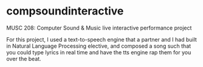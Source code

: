 # compsoundinteractive
MUSC 208: Computer Sound &amp; Music live interactive performance project

For this project, I used a text-to-speech engine that a partner and I had built in Natural Language Processing elective, and composed a song such that you could type lyrics in real time and have the tts engine rap them for you over the beat.
